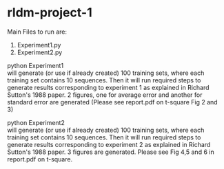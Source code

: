 # rldm-project-1

Main Files to run are:
1. Experiment1.py
2. Experiment2.py

python Experiment1  
will generate (or use if already created) 100 training sets, where each training set contains 10 sequences. Then it will run required steps to generate results corresponding to experiment 1 as explained in Richard Sutton's 1988 paper.
2 figures, one for average error and another for standard error are generated (Please see report.pdf on t-square Fig 2 and 3)

python Experiment2  
will generate (or use if already created) 100 training sets, where each training set contains 10 sequences. Then it will run required steps to generate results corresponding to experiment 2 as explained in Richard Sutton's 1988 paper.
3 figures are generated. Please see Fig 4,5 and 6 in report.pdf on t-square.

